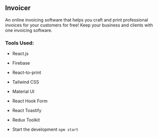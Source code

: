 ## Invoicer

An online invoicing software that helps you craft and print professional invoices for your customers for free! Keep your business and clients with one invoicing software.

### Tools Used:

- React.js
- Firebase
- React-to-print
- Tailwind CSS
- Material UI
- React Hook Form
- React Toastify
- Redux Toolkit

- Start the development `npm start`
